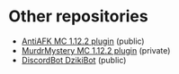 # Other repositories
* <a href="https://github.com/MrDzik/AntiAFK">AntiAFK MC 1.12.2 plugin</a> (public)
* <a href="https://github.com/MrDzik/MurderMystery">MurdrMystery MC 1.12.2 plugin</a> (private)
* <a href="https://github.com/MrDzik/DzikiBot">DiscordBot DzikiBot</a> (public)
